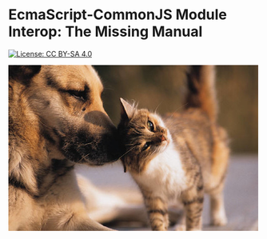# EcmaScript-CommonJS Module Interop: The Missing Manual

[![License: CC BY-SA 4.0](https://img.shields.io/badge/License-CC%20BY--SA%204.0-lightgrey.svg)](https://creativecommons.org/licenses/by-sa/4.0/)

![Let's all get along](assets/puppy-and-kitty-friends.jpg)
